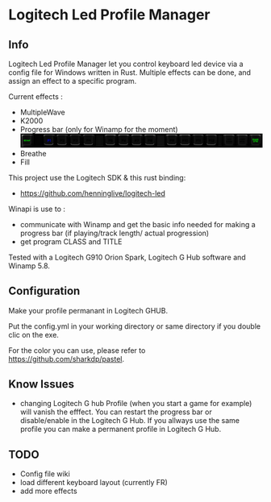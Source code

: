 Logitech Led Profile Manager
============

## Info
Logitech Led Profile Manager let you control keyboard led device via a config file for Windows written in Rust. Multiple effects can be done, and assign an effect to a specific program.

Current effects :
- MultipleWave
- K2000
- Progress bar (only for Winamp for the moment)
![Animation](/Animation.gif)
- Breathe
- Fill

This project use the Logitech SDK & this rust binding:
-  https://github.com/henninglive/logitech-led

Winapi is use to : 
- communicate with Winamp and get the basic info needed for making a progress bar (if playing/track length/ actual progression)
- get program CLASS and TITLE

Tested with a Logitech G910 Orion Spark, Logitech G Hub software and Winamp 5.8.

## Configuration

Make your profile permanant in Logitech GHUB. 

Put the config.yml in your working directory or same directory if you double clic on the exe.

For the color you can use, please refer to https://github.com/sharkdp/pastel.

## Know Issues
- changing Logitech G hub Profile (when you start a game for example) will vanish the efffect. You can restart the progress bar or disable/enable in the Logitech G Hub. If you allways use the same profile you can make a permanent profile in Logitech G Hub.

## TODO
- Config file wiki
- load different keyboard layout (currently FR)
- add more effects